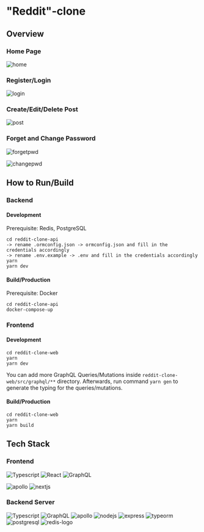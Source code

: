 # "Reddit"-clone

## Overview

### Home Page

![home](https://user-images.githubusercontent.com/25560419/103473928-e1b5e100-4dd8-11eb-9162-55dbc864e4c2.gif)

### Register/Login

![login](https://user-images.githubusercontent.com/25560419/103473908-9ac7eb80-4dd8-11eb-9ee1-6f94250f4139.gif)

### Create/Edit/Delete Post

![post](https://user-images.githubusercontent.com/25560419/103473945-280b4000-4dd9-11eb-9a10-a45f1e21052a.gif)

### Forget and Change Password

![forgetpwd](https://user-images.githubusercontent.com/25560419/103473949-3194a800-4dd9-11eb-9272-0b707d8c7e77.gif)

![changepwd](https://user-images.githubusercontent.com/25560419/103473951-39ece300-4dd9-11eb-9c76-069c9699bf93.gif)

## How to Run/Build

### Backend

#### Development

Prerequisite: Redis, PostgreSQL

```
cd reddit-clone-api
-> rename .ormconfig.json -> ormconfig.json and fill in the credentials accordingly
-> rename .env.example -> .env and fill in the credentials accordingly
yarn
yarn dev
```

#### Build/Production

Prerequisite: Docker

```
cd reddit-clone-api
docker-compose-up
```

### Frontend

#### Development

```
cd reddit-clone-web
yarn
yarn dev
```

You can add more GraphQL Queries/Mutations inside `reddit-clone-web/src/graphql/**` directory. Afterwards, run command `yarn gen` to generate the typing for the queries/mutations.

#### Build/Production

```
cd reddit-clone-web
yarn
yarn build
```

## Tech Stack

### Frontend

![Typescript](https://user-images.githubusercontent.com/25560419/103473329-49b4f900-4dd2-11eb-99b3-c25102dab009.png)
![React](https://user-images.githubusercontent.com/25560419/103473330-4c175300-4dd2-11eb-83fb-7bcdbbcf67f6.png)
![GraphQL](https://user-images.githubusercontent.com/25560419/103473317-2d18c100-4dd2-11eb-95d5-2fbfa2c8b6b5.png)

![apollo](https://user-images.githubusercontent.com/25560419/103473352-87198680-4dd2-11eb-8ab0-8a2858727b7a.png)
![nextjs](https://user-images.githubusercontent.com/25560419/103473370-b203da80-4dd2-11eb-94da-04bc450608e7.png)

### Backend Server

![Typescript](https://user-images.githubusercontent.com/25560419/103473329-49b4f900-4dd2-11eb-99b3-c25102dab009.png)
![GraphQL](https://user-images.githubusercontent.com/25560419/103473317-2d18c100-4dd2-11eb-95d5-2fbfa2c8b6b5.png)
![apollo](https://user-images.githubusercontent.com/25560419/103473352-87198680-4dd2-11eb-8ab0-8a2858727b7a.png)
![nodejs](https://user-images.githubusercontent.com/25560419/103473450-c72d3900-4dd3-11eb-912a-1e7732ae19dd.png)
![express](https://user-images.githubusercontent.com/25560419/103473461-e7f58e80-4dd3-11eb-9f0b-22f5a3499d2a.png)
![typeorm](https://user-images.githubusercontent.com/25560419/103473468-0c516b00-4dd4-11eb-84c1-bba111ebb967.png)
![postgresql](https://user-images.githubusercontent.com/25560419/103473479-255a1c00-4dd4-11eb-95aa-637468770cc3.png)
![redis-logo](https://user-images.githubusercontent.com/25560419/103473492-3a36af80-4dd4-11eb-887a-2b97197b3aa2.png)

